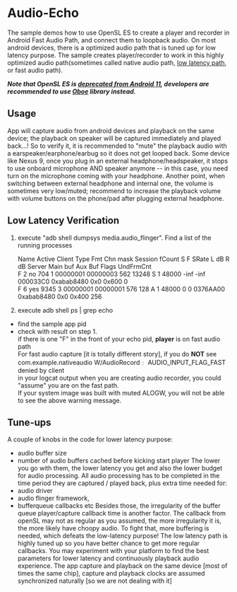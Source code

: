 # Audio-Echo

The sample demos how to use OpenSL ES to create a player and recorder in Android
Fast Audio Path, and connect them to loopback audio. On most android devices,
there is a optimized audio path that is tuned up for low latency purpose. The
sample creates player/recorder to work in this highly optimized audio
path(sometimes called native audio path,
[low latency path](http://stackoverflow.com/questions/14842803/low-latency-audio-playback-on-android?rq=1),
or fast audio path).

***Note that OpenSL ES is
[deprecated from Android 11](https://developer.android.com/preview/features#deprecate-opensl),
developers are recommended to use [Oboe](https://github.com/google/oboe) library
instead.***

## Usage

App will capture audio from android devices and playback on the same device; the
playback on speaker will be captured immediately and played back...! So to
verify it, it is recommended to "mute" the playback audio with a
earspeaker/earphone/earbug so it does not get looped back. Some device like
Nexus 9, once you plug in an external headphone/headspeaker, it stops to use
onboard microphone AND speaker anymore -- in this case, you need turn on the
microphone coming with your headphone. Another point, when switching between
external headphone and internal one, the volume is sometimes very low/muted;
recommend to increase the playback volume with volume buttons on the phone/pad
after plugging external headphone.

## Low Latency Verification

1. execute "adb shell dumpsys media.audio_flinger". Find a list of the running
   processes

   Name Active Client Type Fmt Chn mask Session fCount S F SRate L dB R dB
   Server Main buf Aux Buf Flags UndFrmCnt\
   F 2 no 704 1 00000001 00000003 562
   13248 S 1 48000 -inf -inf 000033C0 0xabab8480 0x0 0x600 0\
   F 6 yes 9345 3
   00000001 00000001 576 128 A 1 48000 0 0 0376AA00 0xabab8480 0x0 0x400 256

1. execute adb shell ps | grep echo

- find the sample app pid
- check with result on step 1.\
  if there is one "F" in the front of your echo
  pid, **player** is on fast audio path\
  For fast audio capture \[it is totally
  different story\], if you do **NOT** see\
  com.example.nativeaudio
  W/AudioRecord﹕ AUDIO_INPUT_FLAG_FAST denied by client\
  in your logcat output
  when you are creating audio recorder, you could "assume" you are on the fast
  path.\
  If your system image was built with muted ALOGW, you will not be able
  to see the above warning message.

## Tune-ups

A couple of knobs in the code for lower latency purpose:

- audio buffer size
- number of audio buffers cached before kicking start player The lower you go
  with them, the lower latency you get and also the lower budget for audio
  processing. All audio processing has to be completed in the time period they
  are captured / played back, plus extra time needed for:
- audio driver
- audio flinger framework,
- bufferqueue callbacks etc Besides those, the irregularity of the buffer queue
  player/capture callback time is another factor. The callback from openSL may
  not as regular as you assumed, the more irregularity it is, the more likely
  have choopy audio. To fight that, more buffering is needed, which defeats the
  low-latency purpose! The low latency path is highly tuned up so you have
  better chance to get more regular callbacks. You may experiment with your
  platform to find the best parameters for lower latency and continuously
  playback audio experience. The app capture and playback on the same device
  \[most of times the same chip\], capture and playback clocks are assumed
  synchronized naturally \[so we are not dealing with it\]
